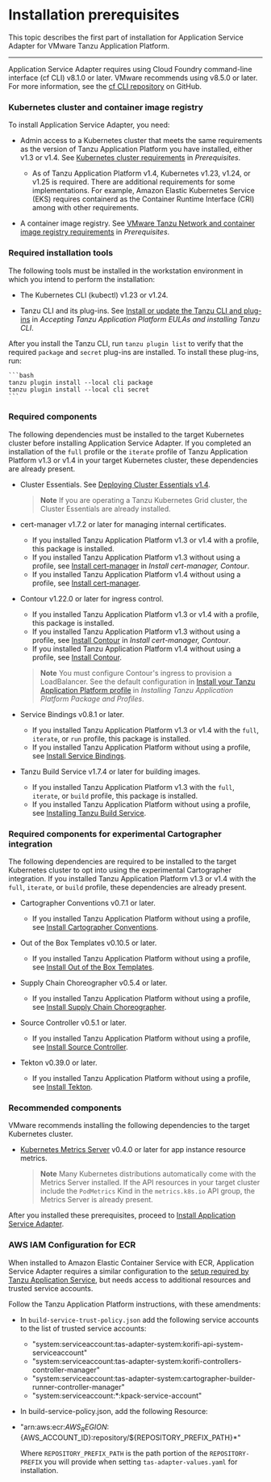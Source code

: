 # Installation prerequisites

This topic describes the first part of installation for Application Service Adapter for VMware Tanzu Application Platform.

----

Application Service Adapter requires using Cloud Foundry command-line interface (cf CLI) v8.1.0 or later. VMware recommends using v8.5.0 or later.
For more information, see the [cf CLI repository](https://github.com/cloudfoundry/cli) on GitHub.

### <a id="kubernetes-cluster-image-registry"></a>Kubernetes cluster and container image registry

To install Application Service Adapter, you need:

* Admin access to a Kubernetes cluster that meets the same requirements as the version of Tanzu Application Platform you have installed, either v1.3 or v1.4. See [Kubernetes cluster requirements](https://docs.vmware.com/en/VMware-Tanzu-Application-Platform/1.4/tap/prerequisites.html#kubernetes-cluster-requirements-3) in _Prerequisites_.
  * As of Tanzu Application Platform v1.4, Kubernetes v1.23, v1.24, or v1.25 is required. There are additional requirements for some implementations. For example, Amazon Elastic Kubernetes Service (EKS) requires containerd as the Container Runtime Interface (CRI) among with other requirements.

* A container image registry. See [VMware Tanzu Network and container image registry requirements](https://docs.vmware.com/en/VMware-Tanzu-Application-Platform/1.4/tap/prerequisites.html#vmware-tanzu-network-and-container-image-registry-requirements-0) in _Prerequisites_.

### <a id="required-installation-tools"></a>Required installation tools

The following tools must be installed in the workstation environment in which you intend to perform the installation:

* The Kubernetes CLI (kubectl) v1.23 or v1.24.

* Tanzu CLI and its plug-ins. See [Install or update the Tanzu CLI and plug-ins](https://docs.vmware.com/en/VMware-Tanzu-Application-Platform/1.4/tap/install-tanzu-cli.html#install-or-update-the-tanzu-cli-and-plugins-3) in _Accepting Tanzu Application Platform EULAs and installing Tanzu CLI_.

After you install the Tanzu CLI, run `tanzu plugin list` to verify that the required `package` and `secret` plug-ins are installed. To install these plug-ins, run:

    ```bash
    tanzu plugin install --local cli package
    tanzu plugin install --local cli secret
    ```

### <a id="required-components"></a>Required components

The following dependencies must be installed to the target Kubernetes cluster before installing Application Service Adapter. If you completed an installation of the `full` profile or the `iterate` profile of Tanzu Application Platform v1.3 or v1.4 in your target Kubernetes cluster, these dependencies are already present.

* Cluster Essentials. See [Deploying Cluster Essentials v1.4](https://docs.vmware.com/en/Cluster-Essentials-for-VMware-Tanzu/1.4/cluster-essentials/deploy.html).
   > **Note** If you are operating a Tanzu Kubernetes Grid cluster, the Cluster Essentials are already installed.

* cert-manager v1.7.2 or later for managing internal certificates.
   * If you installed Tanzu Application Platform v1.3 or v1.4 with a profile, this package is installed.
   * If you installed Tanzu Application Platform v1.3 without using a profile, see [Install cert-manager](https://docs.vmware.com/en/VMware-Tanzu-Application-Platform/1.3/tap/GUID-cert-mgr-contour-fcd-install-cert-mgr.html#install-certmanager-1) in _Install cert-manager, Contour_.
   * If you installed Tanzu Application Platform v1.4 without using a profile, see [Install cert-manager](https://docs.vmware.com/en/VMware-Tanzu-Application-Platform/1.4/tap/cert-manager-install.html).

* Contour v1.22.0 or later for ingress control.
   * If you installed Tanzu Application Platform v1.3 or v1.4 with a profile, this package is installed.
   * If you installed Tanzu Application Platform v1.3 without using a profile, see [Install Contour](https://docs.vmware.com/en/VMware-Tanzu-Application-Platform/1.3/tap/GUID-cert-mgr-contour-fcd-install-cert-mgr.html#install-contour-2) in _Install cert-manager, Contour_.
   * If you installed Tanzu Application Platform v1.4 without using a profile, see [Install Contour](https://docs.vmware.com/en/VMware-Tanzu-Application-Platform/1.4/tap/contour-install.html).
   > **Note** You must configure Contour's ingress to provision a LoadBalancer. See the default configuration in [Install your Tanzu Application Platform profile](https://docs.vmware.com/en/VMware-Tanzu-Application-Platform/1.5/tap/install-online-profile.html#install-your-tanzu-application-platform-profile-2) in _Installing Tanzu Application Platform Package and Profiles_.

* Service Bindings v0.8.1 or later.
   * If you installed Tanzu Application Platform v1.3 or v1.4 with the `full`, `iterate`, or `run` profile, this package is installed.
   * If you installed Tanzu Application Platform without using a profile, see [Install Service Bindings](https://docs.vmware.com/en/VMware-Tanzu-Application-Platform/1.4/tap/service-bindings-install-service-bindings.html).

* Tanzu Build Service v1.7.4 or later for building images.
   * If you installed Tanzu Application Platform v1.3 with the `full`, `iterate`, or `build` profile, this package is installed.
   * If you installed Tanzu Application Platform without using a profile, see [Installing Tanzu Build Service](https://docs.vmware.com/en/VMware-Tanzu-Application-Platform/1.4/tap/tanzu-build-service-install-tbs.html).

### <a id="required-components-cartographer"></a>Required components for experimental Cartographer integration

The following dependencies are required to be installed to the target Kubernetes cluster to opt into using the experimental Cartographer integration. If you installed Tanzu Application Platform v1.3 or v1.4 with the `full`, `iterate`, or `build` profile, these dependencies are already present.

* Cartographer Conventions v0.7.1 or later.
  * If you installed Tanzu Application Platform without using a profile, see [Install Cartographer Conventions](https://docs.vmware.com/en/VMware-Tanzu-Application-Platform/1.4/tap/cartographer-conventions-install-conv-service.html).

* Out of the Box Templates v0.10.5 or later.
   * If you installed Tanzu Application Platform without using a profile, see [Install Out of the Box Templates](https://docs.vmware.com/en/VMware-Tanzu-Application-Platform/1.4/tap/scc-install-ootb-templates.html).

* Supply Chain Choreographer v0.5.4 or later.
   * If you installed Tanzu Application Platform without using a profile, see [Install Supply Chain Choreographer](https://docs.vmware.com/en/VMware-Tanzu-Application-Platform/1.4/tap/scc-install-scc.html).

* Source Controller v0.5.1 or later.
   * If you installed Tanzu Application Platform without using a profile, see [Install Source Controller](https://docs.vmware.com/en/VMware-Tanzu-Application-Platform/1.4/tap/source-controller-install-source-controller.html).

* Tekton v0.39.0 or later.
   * If you installed Tanzu Application Platform without using a profile, see [Install Tekton](https://docs.vmware.com/en/VMware-Tanzu-Application-Platform/1.4/tap/tekton-install-tekton.html).

### <a id="recommended-components"></a>Recommended components

VMware recommends installing the following dependencies to the target Kubernetes cluster.

* [Kubernetes Metrics Server](https://github.com/kubernetes-sigs/metrics-server/) v0.4.0 or later for app instance resource metrics.
  > **Note** Many Kubernetes distributions automatically come with the Metrics Server installed. If the API resources in your target cluster include the `PodMetrics` Kind in the `metrics.k8s.io` API group, the Metrics Server is already present.

After you installed these prerequisites, proceed to [Install Application Service Adapter](install.md).

### <a id="ecr-configuration"></a>AWS IAM Configuration for ECR

When installed to Amazon Elastic Container Service with ECR, Application Service
Adapter requires a similar configuration to the [setup required by Tanzu
Application Service](https://docs.vmware.com/en/VMware-Tanzu-Application-Platform/1.4/tap/aws-resources.html#create-iam-roles-5),
but needs access to additional resources and trusted service accounts.

Follow the Tanzu Application Platform instructions, with these amendments:

* In `build-service-trust-policy.json` add the following service accounts to the
  list of trusted service accounts:
  * "system:serviceaccount:tas-adapter-system:korifi-api-system-serviceaccount"
  * "system:serviceaccount:tas-adapter-system:korifi-controllers-controller-manager"
  * "system:serviceaccount:tas-adapter-system:cartographer-builder-runner-controller-manager"
  * "system:serviceaccount:*:kpack-service-account"

* In build-service-policy.json, add the following Resource:
 * "arn:aws:ecr:${AWS_REGION}:${AWS_ACCOUNT_ID}:repository/${REPOSITORY_PREFIX_PATH}*"

   Where `REPOSITORY_PREFIX_PATH` is the path portion of the `REPOSITORY-PREFIX`
   you will provide when setting `tas-adapter-values.yaml` for installation.
